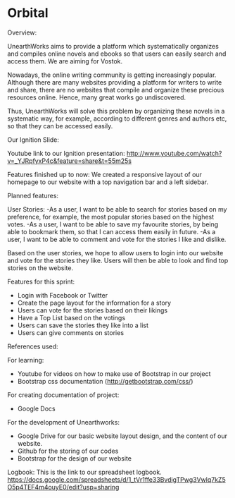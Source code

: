 Orbital
=======
Overview: 

UnearthWorks aims to provide a platform which systematically organizes and compiles online novels and ebooks so that users can easily search and access them. We are aiming for Vostok.

Nowadays, the online writing community is getting increasingly popular. Although there are many websites providing a platform for writers to write and share, there are no websites that compile and organize these precious resources online. Hence, many great works go undiscovered. 

Thus, UnearthWorks will solve this problem by organizing these novels in a systematic way, for example, according to different genres and authors etc, so that they can be accessed easily.


Our Ignition Slide: 

Youtube link to our Ignition presentation: http://www.youtube.com/watch?v=_YJRpfyxP4c&feature=share&t=55m25s










Features finished up to now:
We created a responsive layout of our homepage to our website with a top navigation bar and a left sidebar.
     

Planned features:

User Stories:
-As a user, I want to be able to search for stories based on my preference, for example, the most popular stories based on the highest votes.
-As a user, I want to be able to save my favourite stories, by being able to bookmark them, so that I can access them easily in future.
-As a user, I want to be able to comment and vote for the stories I like and dislike.

Based on the user stories, we hope to allow users to login into our website and vote for the stories they like. Users will then be able to look and find top stories on the website. 

Features for this sprint:
- Login with Facebook or Twitter
- Create the page layout for the information for a story
- Users can vote for the stories based on their likings
- Have a Top List based on the votings
- Users can save the stories they like into a list
- Users can give comments on stories

References used:

For learning:
- Youtube for videos on how to make use of Bootstrap in our project
- Bootstrap css documentation (http://getbootstrap.com/css/)

For creating documentation of project:
- Google Docs

For the development of Unearthworks:
- Google Drive for our basic website layout design, and the content of our website. 
- Github for the storing of our codes
- Bootstrap for the design of our website

Logbook:
This is the link to our spreadsheet logbook. https://docs.google.com/spreadsheets/d/1_tVr1ffe33BvdigTPwg3Vwlq7kZ5O5p4TEF4m4ouyE0/edit?usp=sharing


